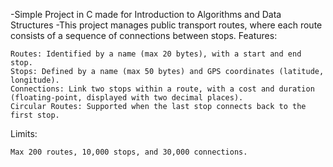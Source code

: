 -Simple Project in C made for Introduction to Algorithms and Data Structures
-This project manages public transport routes, where each route consists of a sequence of connections between stops.
Features:

    Routes: Identified by a name (max 20 bytes), with a start and end stop.
    Stops: Defined by a name (max 50 bytes) and GPS coordinates (latitude, longitude).
    Connections: Link two stops within a route, with a cost and duration (floating-point, displayed with two decimal places).
    Circular Routes: Supported when the last stop connects back to the first stop.

Limits:

    Max 200 routes, 10,000 stops, and 30,000 connections.
